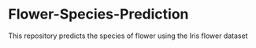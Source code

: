 # Flower-Species-Prediction
This repository predicts the species of flower using the Iris flower dataset 
